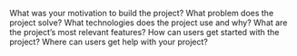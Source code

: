 What was your motivation to build the project?
What problem does the project solve?
What technologies does the project use and why?
What are the project’s most relevant features?
How can users get started with the project?
Where can users get help with your project?